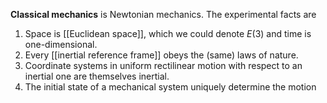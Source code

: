 **Classical mechanics** is Newtonian mechanics. The experimental facts are

1. Space is [[Euclidean space]], which we could denote $E(3)$ and time is one-dimensional.
2. Every [[inertial reference frame]] obeys the (same) laws of nature.
3. Coordinate systems in uniform rectilinear motion with respect to an inertial one are themselves inertial.
4. The initial state of a mechanical system uniquely determine the motion